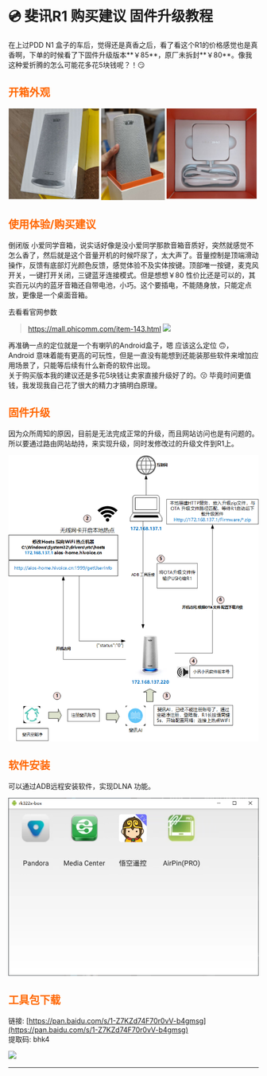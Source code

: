 # 💿 斐讯R1 购买建议 固件升级教程

在上过PDD N1 盒子的车后，觉得还是真香之后，看了看这个R1的价格感觉也是真香啊，下单的时候看了下固件升级版本**￥85**，原厂未拆封**￥80**。像我这种爱折腾的怎么可能花多花5块钱呢？！😏

## <span style="color: #ff6600;">开箱外观</span>
![2020-03-14-phicomm_R1-1](\imgs\post\2020\2020-03-14-phicomm_R1-1.jpg)

## <span style="color: #ff6600;">使用体验/购买建议</span>
倒闭版 小爱同学音箱，说实话好像是没小爱同学那款音箱音质好，突然就感觉不怎么香了，然后就是这个音量开机的时候吓尿了，太大声了。音量控制是顶端滑动操作，反馈有底部灯光颜色反馈，感觉体验不及实体按键。顶部唯一按键，麦克风开关，一键打开关闭，三键蓝牙连接模式。但是想想￥80 性价比还是可以的，其实百元以内的蓝牙音箱还自带电池，小巧。这个要插电，不能随身放，只能定点放，更像是一个桌面音箱。

去看看官网参数
> https://mall.phicomm.com/item-143.html
![](https://imgmall.phicomm.com/cd/6c/6bd36b6bb89c.jpg?37675_OW1135_OH1319)

再准确一点的定位就是一个有喇叭的Android盒子，嗯 应该这么定位 🙃，Android 意味着能有更高的可玩性，但是一直没有能想到还能装那些软件来增加应用场景了，只能等后续有什么新奇的软件出现。<br>
关于购买版本我的建议还是多花5块钱让卖家直接升级好了的。😗 毕竟时间更值钱，我发现我自己花了很大的精力才搞明白原理。

## <span style="color: #ff6600;">固件升级</span>
因为众所周知的原因，目前是无法完成正常的升级，而且网站访问也是有问题的。所以要通过路由网站劫持，来实现升级，同时发修改过的升级文件到R1上。

![2020-03-14-R1_tuopu](\imgs\post\2020\2020-03-14-R1_tuopu.png)

## <span style="color: #ff6600;">软件安装</span>
可以通过ADB远程安装软件，实现DLNA 功能。

![2020-03-14-R1_tuopu](\imgs\post\2020\2020-03-14_215140.png)

## <span style="color: #ff6600;">工具包下载</span>
链接: [https://pan.baidu.com/s/1-Z7KZd74F70r0vV-b4gmsg](https://pan.baidu.com/s/1-Z7KZd74F70r0vV-b4gmsg) <br> 提取码: bhk4 

<img style="width:150px" src="https://pan.baidu.com/api/wechat/qrcode?width=100&clienttype=0&shorturl=1-Z7KZd74F70r0vV-b4gmsg&pwd=bhk4">

<hr>

<script src="https://utteranc.es/client.js"
        repo="it-andy-hou/it-andy-hou.github.io"
        issue-term="pathname"
        theme="github-light"
        crossorigin="anonymous"
        async>
</script>